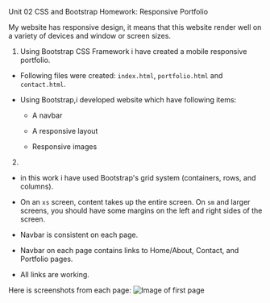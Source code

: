 Unit 02 CSS and Bootstrap Homework: Responsive Portfolio

My website has responsive design, it means that this website render well on a variety of devices and window or screen sizes. 


1. Using Bootstrap CSS Framework i have created a mobile responsive portfolio. 

* Following files were created: `index.html`, `portfolio.html` and `contact.html`.

* Using Bootstrap,i developed website which have following items:

   * A navbar

   * A responsive layout

   * Responsive images

2. 

* in this work i have used Bootstrap's grid system (containers, rows, and columns).

* On an `xs` screen, content takes up the entire screen. On `sm` and larger screens, you should have some margins on the left and right sides of the screen.

* Navbar is consistent on each page.

* Navbar on each page contains links to Home/About, Contact, and Portfolio pages.

* All links are working.

Here is screenshots from each page: 
![Image of first page](https://octodex.github.com/images/yaktocat.png)